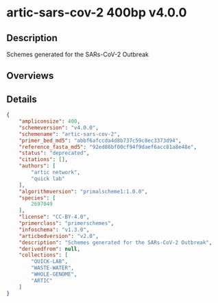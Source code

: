 # artic-sars-cov-2 400bp v4.0.0

## Description

Schemes generated for the SARs-CoV-2 Outbreak

## Overviews

## Details

```json
{
    "ampliconsize": 400,
    "schemeversion": "v4.0.0",
    "schemename": "artic-sars-cov-2",
    "primer_bed_md5": "abbf6afccda4d8b737c59c8ec3373d94",
    "reference_fasta_md5": "92ed86bf00cf94f9daef6acc81a8e48e",
    "status": "deprecated",
    "citations": [],
    "authors": [
        "artic network",
        "quick lab"
    ],
    "algorithmversion": "primalscheme1:1.0.0",
    "species": [
        2697049
    ],
    "license": "CC-BY-4.0",
    "primerclass": "primerschemes",
    "infoschema": "v1.3.0",
    "articbedversion": "v2.0",
    "description": "Schemes generated for the SARs-CoV-2 Outbreak",
    "derivedfrom": null,
    "collections": [
        "QUICK-LAB",
        "WASTE-WATER",
        "WHOLE-GENOME",
        "ARTIC"
    ]
}
```

